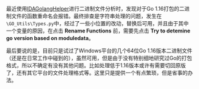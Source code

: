 最近使用[IDAGolangHelper](https://github.com/sibears/IDAGolangHelper)进行二进制文件分析时，发现对于Go 1.16打包的二进制文件的函数重命名会报错。最终排查是字符串处理的问题，发生在`\GO_Utils\Types.py`中，经过了一些小位置的改动，替换后可用，并且由于其中一个变量的原因，在点击 **Rename Functions** 前，需要先点击 **Try to detemine go version based on moduledata**。

最后要说的是，目前只是试过了Windows平台的几个64位Go 1.16版本二进制文件（还是在日常工作中碰到的），虽然可用，但是由于没有特别细地研究过Go的打包格式，所以不确定有没有其他问题。比如处理低于1.16版本或许有需要切回原版了，还有其它平台的文件处理格式等。这里只是提供一个有点繁琐，但是省事的办法。
